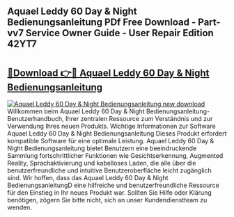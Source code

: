 ## Aquael Leddy 60 Day & Night Bedienungsanleitung PDf Free Download - Part-vv7 Service Owner Guide - User Repair Edition 42YT7

# <h2><a href="http://df3v67j.blite.top/?on=Aquael+Leddy+60+Day+%26+Night+Bedienungsanleitung">🔗Download 👉🔴 Aquael Leddy 60 Day & Night Bedienungsanleitung</a></h2>

[![Aquael Leddy 60 Day & Night Bedienungsanleitung new download](https://i.imgur.com/lujVjoI.png)](http://df3v67j.blite.top/?on=Aquael+Leddy+60+Day+%26+Night+Bedienungsanleitung)
Willkommen beim Aquael Leddy 60 Day & Night Bedienungsanleitung-Benutzerhandbuch, Ihrer zentralen Ressource zum Verständnis und zur Verwendung Ihres neuen Produkts. Wichtige Informationen zur Software Aquael Leddy 60 Day & Night Bedienungsanleitung Dieses Produkt erfordert kompatible Software für eine optimale Leistung. Aquael Leddy 60 Day & Night Bedienungsanleitung bietet Benutzern eine beeindruckende Sammlung fortschrittlicher Funktionen wie Gesichtserkennung, Augmented Reality, Sprachaktivierung und kabelloses Laden, die alle über die benutzerfreundliche und intuitive Benutzeroberfläche leicht zugänglich sind. Wir hoffen, dass das Aquael Leddy 60 Day & Night BedienungsanleitungD eine hilfreiche und benutzerfreundliche Ressource für den Einstieg in Ihr neues Produkt war. Sollten Sie Hilfe oder Klärung benötigen, zögern Sie bitte nicht, sich an unser Kundendienstteam zu wenden.
